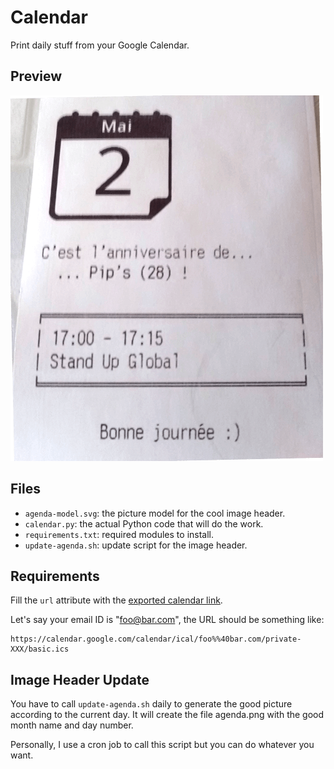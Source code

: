 # Calendar

Print daily stuff from your Google Calendar.

## Preview

![Preview][preview]

[preview]: preview.png

## Files

- `agenda-model.svg`: the picture model for the cool image header.
- `calendar.py`: the actual Python code that will do the work.
- `requirements.txt`: required modules to install.
- `update-agenda.sh`: update script for the image header.

## Requirements

Fill the `url` attribute with the [exported calendar link](https://support.google.com/calendar/answer/37111).

Let's say your email ID is "foo@bar.com", the URL should be something like:

    https://calendar.google.com/calendar/ical/foo%%40bar.com/private-XXX/basic.ics

## Image Header Update

You have to call `update-agenda.sh` daily to generate the good picture according to the current day.
It will create the file agenda.png with the good month name and day number.

Personally, I use a cron job to call this script but you can do whatever you want.
